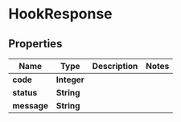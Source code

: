 

# HookResponse


## Properties

| Name | Type | Description | Notes |
|------------ | ------------- | ------------- | -------------|
|**code** | **Integer** |  |  |
|**status** | **String** |  |  |
|**message** | **String** |  |  |



